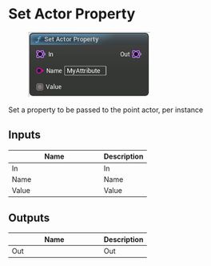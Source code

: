 # Set Actor Property

<div align="left" data-full-width="false"><figure><img src="../../../api/Point/Set_Actor_Property.png" alt=""><figcaption></figcaption></figure></div>

Set a property to be passed to the point actor, per instance

## Inputs

<table><thead><tr><th width="170">Name</th><th>Description</th></tr></thead><tbody><tr><td>In</td><td>In</td></tr><tr><td>Name</td><td>Name</td></tr><tr><td>Value</td><td>Value</td></tr></tbody></table>

## Outputs

<table><thead><tr><th width="170">Name</th><th>Description</th></tr></thead><tbody><tr><td>Out</td><td>Out</td></tr></tbody></table>

